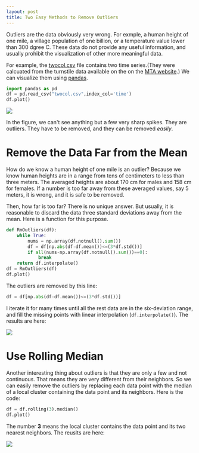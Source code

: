 ```yaml
---
layout: post
title: Two Easy Methods to Remove Outliers
---
```


Outliers are the data obviously very wrong. For exmple, a human height of one mile, a village population of one billion, or a temperature value lower than 300 dgree C. These data do not provide any useful information, and usually prohibit the visualization of other more meaningful data.

For example, the [twocol.csv](https://raw.githubusercontent.com/leeguoo/leeguoo.github.io/master/images/2017-04-16-rm-outliers/twocol.csv) file contains two time series.(They were calcuated from the turnstile data available on the on the [MTA website](http://web.mta.info/developers/turnstile.html).) We can visualize them using [pandas](http://pandas.pydata.org/).

```python
import pandas as pd
df = pd.read_csv("twocol.csv",index_col='time')
df.plot()
```
![](https://github.com/leeguoo/leeguoo.github.io/blob/master/images/2017-04-16-rm-outliers/outlier_1.png?raw=true)

In the figure, we can't see anything but a few very sharp spikes. They are outliers. They have to be removed, and they can be removed *easily*.

# Remove the Data Far from the Mean

How do we know a human height of one mile is an outlier? Because we know human heights are in a range from tens of centimeters to less than three meters. The averaged heights are about 170 cm for males and 158 cm for females. If a number is too far away from these averaged values, say 5 meters, it is wrong, and it is safe to be removed.

Then, how far is too far? There is no unique answer. But usually, it is reasonable to discard the data three standard deviations away from the mean. Here is a function for this purpose.

```python
def RmOutliers(df):
    while True:
        nums = np.array(df.notnull().sum())
        df = df[np.abs(df-df.mean())<=(3*df.std())]
        if all(nums-np.array(df.notnull().sum())==0):
            break
    return df.interpolate()
df = RmOutliers(df)
df.plot()
``` 
The outliers are removed by this line:
```python
df = df[np.abs(df-df.mean())<=(3*df.std())]
```
I iterate it for many times until all the rest data are in the six-deviation range, and fill the missing points with linear interpolation (`df.interpolate()`). The results are here: 

![](https://github.com/leeguoo/leeguoo.github.io/blob/master/images/2017-04-16-rm-outliers/outlier_2.png?raw=true)

# Use Rolling Median

Another interesting thing about outliers is that they are only a few and not continuous. That means they are very different from their neighbors. So we can easily remove the outliers by replacing each data point with the median of a local cluster containing the data point and its neighbors. Here is the code:

```python
df = df.rolling(3).median()
df.plot()
```

The number **3** means the local cluster contains the data point and its two nearest neighbors. The reuslts are here:

![](https://github.com/leeguoo/leeguoo.github.io/blob/master/images/2017-04-16-rm-outliers/outlier_3.png?raw=true)
